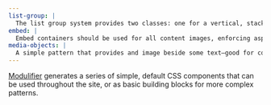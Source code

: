 ```yaml
---
list-group: |
  The list group system provides two classes: one for a vertical, stacking group of list items; and another for a horizontal, side-by-side group of list items.
embed: |
  Embed containers should be used for all content images, enforcing aspect ratios but also giving browsers a placeholder for the graphic before it loads to prevent unnecessary text reflows.
media-objects: |
  A simple pattern that provides and image beside some text—good for comments with avatars and many other situations. Will usually be combined into larger patterns.
---
```


[Modulifier](https://modulifier.web-dev.tools) generates a series of simple, default CSS components that can be used throughout the site, or as basic building blocks for more complex patterns.
